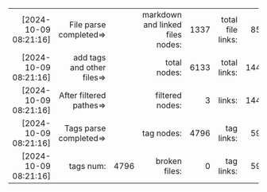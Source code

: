 

||||||||
|-:|-:|-:|-:|-:|-:|-:|
|[2024-10-09 08:21:16] |File parse completed=>|| markdown and linked files nodes:| 1337| total file links:| 853|
|[2024-10-09 08:21:16] |add tags and other files=>||  total nodes: |6133|  total links:| 1447|
|[2024-10-09 08:21:16] |After filtered pathes=>|| filtered nodes: |3|  links:| 1444|
|[2024-10-09 08:21:16] |Tags parse completed=>||  tag nodes: |4796| tag links:| 594|
|[2024-10-09 08:21:16] |tags num:| 4796| broken files: |0| tag links:| 594|
